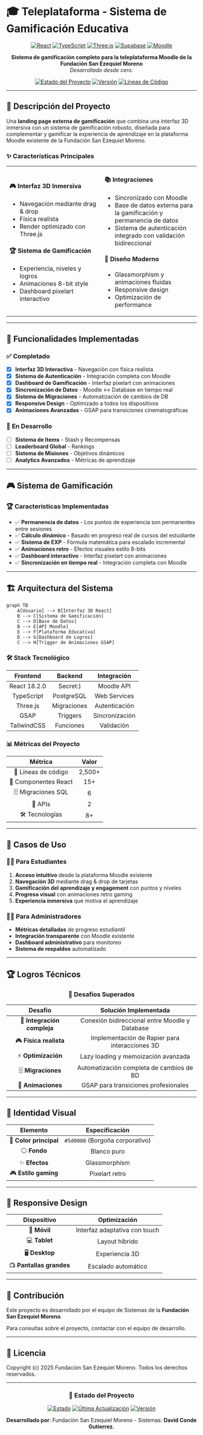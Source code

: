 # 🎓 Teleplataforma - Sistema de Gamificación Educativa

<div align="center">

[![React](https://img.shields.io/badge/React-18.2.0-61DAFB?style=for-the-badge&logo=react&logoColor=white)](https://reactjs.org/)
[![TypeScript](https://img.shields.io/badge/TypeScript-5.0.0-3178C6?style=for-the-badge&logo=typescript&logoColor=white)](https://www.typescriptlang.org/)
[![Three.js](https://img.shields.io/badge/Three.js-0.158.0-000000?style=for-the-badge&logo=three.js&logoColor=white)](https://threejs.org/)
[![Supabase](https://img.shields.io/badge/Supabase-3.0.0-3ECF8E?style=for-the-badge&logo=supabase&logoColor=white)](https://supabase.com/)
[![Moodle](https://img.shields.io/badge/Moodle-API-FF6B35?style=for-the-badge&logo=moodle&logoColor=white)](https://moodle.org/)

**Sistema de gamificación completo para la teleplataforma Moodle de la Fundación San Ezequiel Moreno**  
*Desarrollado desde cero.*

[![Estado del Proyecto](https://img.shields.io/badge/Estado-En%20Desarrollo-orange?style=for-the-badge)](#)
[![Versión](https://img.shields.io/badge/Versión-1.0.0-blue?style=for-the-badge)](#)
[![Líneas de Código](https://img.shields.io/badge/Líneas%20de%20Código-2500%2B-orange?style=for-the-badge)](#)

</div>

---

## 🎯 Descripción del Proyecto

Una **landing page externa de gamificación** que combina una interfaz 3D inmersiva con un sistema de gamificación robusto, diseñada para complementar y gamificar la experiencia de aprendizaje en la plataforma Moodle existente de la Fundación San Ezequiel Moreno.

### ✨ Características Principales

<table>
<tr>
<td width="50%">

#### 🎮 **Interfaz 3D Inmersiva**
- Navegación mediante drag & drop
- Física realista
- Render optimizado con Three.js

#### 🏆 **Sistema de Gamificación**
- Experiencia, niveles y logros
- Animaciones 8-bit style
- Dashboard pixelart interactivo

</td>
<td width="50%">

#### 📚 **Integraciones**
- Sincronizado con Moodle
- Base de datos externa para la gamificación y permanencia de datos
- Sistema de autenticación integrado con validación bidireccional

#### 🎨 **Diseño Moderno**
- Glassmorphism y animaciones fluidas
- Responsive design
- Optimización de performance

</td>
</tr>
</table>

---

## 🚀 Funcionalidades Implementadas

### ✅ **Completado**

- [x] **Interfaz 3D Interactiva** - Navegación con física realista
- [x] **Sistema de Autenticación** - Integración completa con Moodle
- [x] **Dashboard de Gamificación** - Interfaz pixelart con animaciones
- [x] **Sincronización de Datos** - Moodle ↔ Database en tiempo real
- [x] **Sistema de Migraciones** - Automatización de cambios de DB
- [x] **Responsive Design** - Optimizado a todos los dispositivos
- [x] **Animaciones Avanzadas** - GSAP para transiciones cinematográficas

### 🔄 **En Desarrollo**

- [ ] **Sistema de Items** - Stash y Recompensas
- [ ] **Leaderboard Global** - Rankings
- [ ] **Sistema de Misiones** - Objetivos dinámicos
- [ ] **Analytics Avanzados** - Métricas de aprendizaje

---

## 🎮 Sistema de Gamificación

### 🏆 **Características Implementadas**

- ✅ **Permanencia de datos** - Los puntos de experiencia son permanentes entre sesiones
- ✅ **Cálculo dinámico** - Basado en progreso real de cursos del estudiante
- ✅ **Sistema de EXP** - Fórmula matemática para escalado incremental
- ✅ **Animaciones retro** - Efectos visuales estilo 8-bits
- ✅ **Dashboard interactivo** - Interfaz pixelart con animaciones
- ✅ **Sincronización en tiempo real** - Integración completa con Moodle

---

## 🏗️ Arquitectura del Sistema

```mermaid
graph TB
    A[Usuario] --> B[Interfaz 3D React]
    B --> C[Sistema de Gamificación]
    C --> D[Base de Datos]
    B --> E[API Moodle]
    E --> F[Plataforma Educativa]
    D --> G[Dashboard de Logros]
    C --> H[Trigger de Animaciones GSAP]
```

### 🛠️ Stack Tecnológico

<div align="center">

| **Frontend** | **Backend** | **Integración** |
|:------------:|:-----------:|:---------------:|
| React 18.2.0 | Secret:) | Moodle API |
| TypeScript | PostgreSQL | Web Services |
| Three.js | Migraciones | Autenticación |
| GSAP | Triggers | Sincronización |
| TailwindCSS | Funciones | Validación |

</div>

### 📊 **Métricas del Proyecto**

<div align="center">

| **Métrica** | **Valor** |
|:-----------:|:---------:|
| 📝 Líneas de código | 2,500+ |
| 🧩 Componentes React | 15+ |
| 🗄️ Migraciones SQL | 6 |
| 🔗 APIs | 2 |
| 🛠️ Tecnologías | 8+ |

</div>

---

## 🎯 Casos de Uso

### 👨‍🎓 **Para Estudiantes**
1. **Acceso intuitivo** desde la plataforma Moodle existente
2. **Navegación 3D** mediante drag & drop de tarjetas
3. **Gamificación del aprendizaje y engagement** con puntos y niveles
4. **Progreso visual** con animaciones retro gaming
5. **Experiencia inmersiva** que motiva el aprendizaje

### 👨‍💼 **Para Administradores**
- **Métricas detalladas** de progreso estudiantil
- **Integración transparente** con Moodle existente
- **Dashboard administrativo** para monitoreo
- **Sistema de respaldos** automatizado

---

## 🏆 Logros Técnicos

<div align="center">

### 🎯 **Desafíos Superados**

| **Desafío** | **Solución Implementada** |
|:-----------:|:-------------------------:|
| 🔄 **Integración compleja** | Conexión bidireccional entre Moodle y Database |
| 🎮 **Física realista** | Implementación de Rapier para interacciones 3D |
| ⚡ **Optimización** | Lazy loading y memoización avanzada |
| 🗄️ **Migraciones** | Automatización completa de cambios de BD |
| 🎨 **Animaciones** | GSAP para transiciones profesionales |

</div>

---

## 🎨 Identidad Visual

<div align="center">

| **Elemento** | **Especificación** |
|:------------:|:-----------------:|
| 🎨 **Color principal** | `#5d0008` (Borgoña corporativo) |
| ⚪ **Fondo** | Blanco puro |
| ✨ **Efectos** | Glassmorphism |
| 🎮 **Estilo gaming** | Pixelart retro |

</div>

---

## 📱 Responsive Design

<div align="center">

| **Dispositivo** | **Optimización** |
|:---------------:|:----------------:|
| 📱 **Móvil** | Interfaz adaptativa con touch |
| 💻 **Tablet** | Layout híbrido |
| 🖥️ **Desktop** | Experiencia 3D |
| 📺 **Pantallas grandes** | Escalado automático |

</div>

---

## 🤝 Contribución

Este proyecto es desarrollado por el equipo de Sistemas de la **Fundación San Ezequiel Moreno**. 

Para consultas sobre el proyecto, contactar con el equipo de desarrollo.

---

## 📄 Licencia

Copyright (c) 2025 Fundación San Ezequiel Moreno. Todos los derechos reservados.

---

<div align="center">

### 🚀 **Estado del Proyecto**

[![Estado](https://img.shields.io/badge/Estado-En%20Desarrollo-orange?style=for-the-badge)](#)
[![Última Actualización](https://img.shields.io/badge/Última%20Actualización-Octubre%202025-blue?style=for-the-badge)](#)
[![Versión](https://img.shields.io/badge/Versión-1.0.0-purple?style=for-the-badge)](#)

**Desarrollado por**: Fundación San Ezequiel Moreno - Sistemas: **David Conde Gutierrez.**

</div>